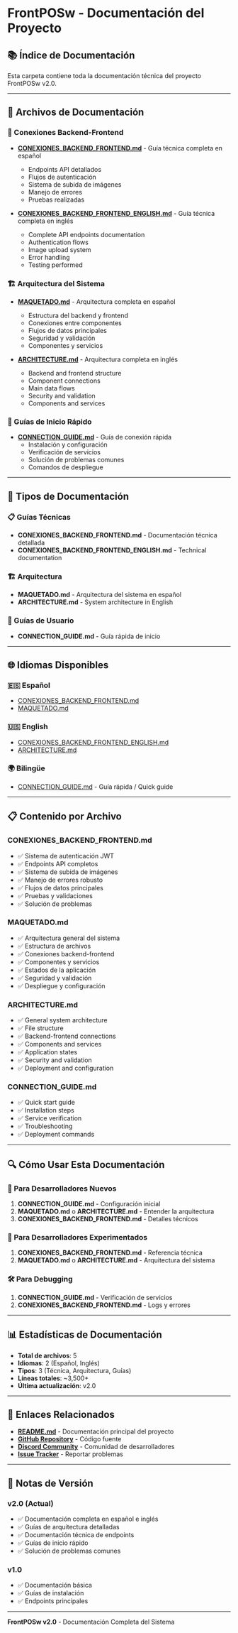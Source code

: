 # FrontPOSw - Documentación del Proyecto

## 📚 Índice de Documentación

Esta carpeta contiene toda la documentación técnica del proyecto FrontPOSw v2.0.

---

## 📖 Archivos de Documentación

### 🔗 Conexiones Backend-Frontend
- **[CONEXIONES_BACKEND_FRONTEND.md](CONEXIONES_BACKEND_FRONTEND.md)** - Guía técnica completa en español
  - Endpoints API detallados
  - Flujos de autenticación
  - Sistema de subida de imágenes
  - Manejo de errores
  - Pruebas realizadas

- **[CONEXIONES_BACKEND_FRONTEND_ENGLISH.md](CONEXIONES_BACKEND_FRONTEND_ENGLISH.md)** - Guía técnica completa en inglés
  - Complete API endpoints documentation
  - Authentication flows
  - Image upload system
  - Error handling
  - Testing performed

### 🏗️ Arquitectura del Sistema
- **[MAQUETADO.md](MAQUETADO.md)** - Arquitectura completa en español
  - Estructura del backend y frontend
  - Conexiones entre componentes
  - Flujos de datos principales
  - Seguridad y validación
  - Componentes y servicios

- **[ARCHITECTURE.md](ARCHITECTURE.md)** - Arquitectura completa en inglés
  - Backend and frontend structure
  - Component connections
  - Main data flows
  - Security and validation
  - Components and services

### 🚀 Guías de Inicio Rápido
- **[CONNECTION_GUIDE.md](CONNECTION_GUIDE.md)** - Guía de conexión rápida
  - Instalación y configuración
  - Verificación de servicios
  - Solución de problemas comunes
  - Comandos de despliegue

---

## 🎯 Tipos de Documentación

### 📋 Guías Técnicas
- **CONEXIONES_BACKEND_FRONTEND.md** - Documentación técnica detallada
- **CONEXIONES_BACKEND_FRONTEND_ENGLISH.md** - Technical documentation

### 🏗️ Arquitectura
- **MAQUETADO.md** - Arquitectura del sistema en español
- **ARCHITECTURE.md** - System architecture in English

### 🚀 Guías de Usuario
- **CONNECTION_GUIDE.md** - Guía rápida de inicio

---

## 🌐 Idiomas Disponibles

### 🇪🇸 Español
- [CONEXIONES_BACKEND_FRONTEND.md](CONEXIONES_BACKEND_FRONTEND.md)
- [MAQUETADO.md](MAQUETADO.md)

### 🇺🇸 English
- [CONEXIONES_BACKEND_FRONTEND_ENGLISH.md](CONEXIONES_BACKEND_FRONTEND_ENGLISH.md)
- [ARCHITECTURE.md](ARCHITECTURE.md)

### 🌍 Bilingüe
- [CONNECTION_GUIDE.md](CONNECTION_GUIDE.md) - Guía rápida / Quick guide

---

## 📋 Contenido por Archivo

### CONEXIONES_BACKEND_FRONTEND.md
- ✅ Sistema de autenticación JWT
- ✅ Endpoints API completos
- ✅ Sistema de subida de imágenes
- ✅ Manejo de errores robusto
- ✅ Flujos de datos principales
- ✅ Pruebas y validaciones
- ✅ Solución de problemas

### MAQUETADO.md
- ✅ Arquitectura general del sistema
- ✅ Estructura de archivos
- ✅ Conexiones backend-frontend
- ✅ Componentes y servicios
- ✅ Estados de la aplicación
- ✅ Seguridad y validación
- ✅ Despliegue y configuración

### ARCHITECTURE.md
- ✅ General system architecture
- ✅ File structure
- ✅ Backend-frontend connections
- ✅ Components and services
- ✅ Application states
- ✅ Security and validation
- ✅ Deployment and configuration

### CONNECTION_GUIDE.md
- ✅ Quick start guide
- ✅ Installation steps
- ✅ Service verification
- ✅ Troubleshooting
- ✅ Deployment commands

---

## 🔍 Cómo Usar Esta Documentación

### 🚀 Para Desarrolladores Nuevos
1. **CONNECTION_GUIDE.md** - Configuración inicial
2. **MAQUETADO.md** o **ARCHITECTURE.md** - Entender la arquitectura
3. **CONEXIONES_BACKEND_FRONTEND.md** - Detalles técnicos

### 🔧 Para Desarrolladores Experimentados
1. **CONEXIONES_BACKEND_FRONTEND.md** - Referencia técnica
2. **MAQUETADO.md** o **ARCHITECTURE.md** - Arquitectura del sistema

### 🛠️ Para Debugging
1. **CONNECTION_GUIDE.md** - Verificación de servicios
2. **CONEXIONES_BACKEND_FRONTEND.md** - Logs y errores

---

## 📊 Estadísticas de Documentación

- **Total de archivos**: 5
- **Idiomas**: 2 (Español, Inglés)
- **Tipos**: 3 (Técnica, Arquitectura, Guías)
- **Líneas totales**: ~3,500+
- **Última actualización**: v2.0

---

## 🔗 Enlaces Relacionados

- **[README.md](../README.md)** - Documentación principal del proyecto
- **[GitHub Repository](https://github.com/ZatoBox/main)** - Código fuente
- **[Discord Community](https://discord.gg/2zUVsv9aMF)** - Comunidad de desarrolladores
- **[Issue Tracker](https://github.com/ZatoBox/main/issues)** - Reportar problemas

---

## 📝 Notas de Versión

### v2.0 (Actual)
- ✅ Documentación completa en español e inglés
- ✅ Guías de arquitectura detalladas
- ✅ Documentación técnica de endpoints
- ✅ Guías de inicio rápido
- ✅ Solución de problemas comunes

### v1.0
- ✅ Documentación básica
- ✅ Guías de instalación
- ✅ Endpoints principales

---

**FrontPOSw v2.0** - Documentación Completa del Sistema 